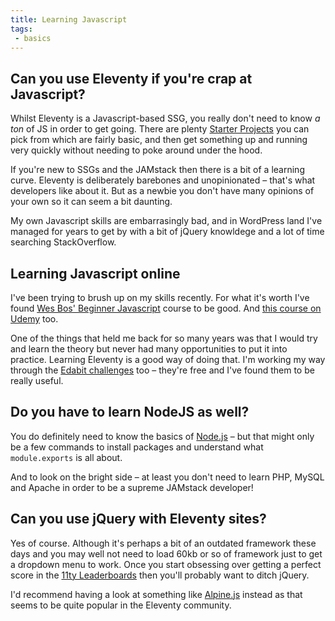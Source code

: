 ```yaml
---
title: Learning Javascript
tags: 
 - basics
---
```

## Can you use Eleventy if you're crap at Javascript?
Whilst Eleventy is a Javascript-based SSG, you really don't need to know *a ton* of JS in order to get going. There are plenty [Starter Projects](/starter-projects) you can pick from which are fairly basic, and then get something up and running very quickly without needing to poke around under the hood.

If you're new to SSGs and the JAMstack then there is a bit of a learning curve. Eleventy is deliberately barebones and unopinionated – that's what developers like about it. But as a newbie you don't have many opinions of your own so it can seem a bit daunting. 

My own Javascript skills are embarrasingly bad, and in WordPress land I've managed for years to get by with a bit of jQuery knowldege and a lot of time searching StackOverflow.

## Learning Javascript online
I've been trying to brush up on my skills recently. For what it's worth I've found [Wes Bos' Beginner Javascript](https://wesbos.com/courses) course to be good. And [this course on Udemy](https://www.udemy.com/course/modern-javascript/learn/lecture/9873008#overview) too.

One of the things that held me back for so many years was that I would try and learn the theory but never had many opportunities to put it into practice. Learning Eleventy is a good way of doing that. I'm working my way through the [Edabit challenges](https://edabit.com/) too – they're free and I've found them to be really useful.

## Do you have to learn NodeJS as well?
You do definitely need to know the basics of [Node.js](/node-js-basics) – but that might only be a few commands to install packages and understand what `module.exports` is all about.

And to look on the bright side – at least you don't need to learn PHP, MySQL and Apache in order to be a supreme JAMstack developer!

## Can you use jQuery with Eleventy sites?
Yes of course. Although it's perhaps a bit of an outdated framework these days and you may well not need to load 60kb or so of framework just to get a dropdown menu to work. Once you start obsessing over getting a perfect score in the [11ty Leaderboards](https://www.11ty.dev/speedlify/) then you'll probably want to ditch jQuery.

I'd recommend having a look at something like [Alpine.js](https://github.com/alpinejs/alpine) instead as that seems to be quite popular in the Eleventy community.

